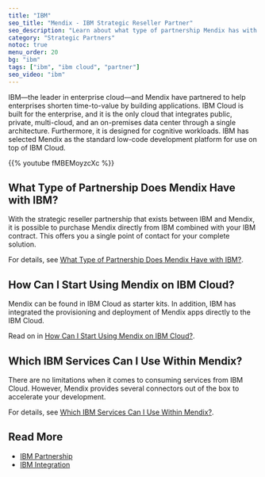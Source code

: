 ```yaml
---
title: "IBM"
seo_title: "Mendix - IBM Strategic Reseller Partner"
seo_description: "Learn about what type of partnership Mendix has with IBM, how to use Mendix on the IBM Cloud & which IBM services are compatible."
category: "Strategic Partners"
notoc: true
menu_order: 20
bg: "ibm"
tags: ["ibm", "ibm cloud", "partner"]
seo_video: "ibm"
---
```


IBM—the leader in enterprise cloud—and Mendix have partnered to help enterprises shorten time-to-value by building applications. IBM Cloud is built for the enterprise, and it is the only cloud that integrates public, private, multi-cloud, and an on-premises data center through a single architecture. Furthermore, it is designed for cognitive workloads. IBM has selected Mendix as the standard low-code development platform for use on top of IBM Cloud.

{{% youtube fMBEMoyzcXc %}}

## What Type of Partnership Does Mendix Have with IBM?

With the strategic reseller partnership that exists between IBM and Mendix, it is possible to purchase Mendix directly from IBM combined with your IBM contract. This offers you a single point of contact for your complete solution.

For details, see [What Type of Partnership Does Mendix Have with IBM?](ibm-partnership#ibm-partnership-type).

## How Can I Start Using Mendix on IBM Cloud?

Mendix can be found in IBM Cloud as starter kits. In addition, IBM has integrated the provisioning and deployment of Mendix apps directly to the IBM Cloud.

Read on in [How Can I Start Using Mendix on IBM Cloud?](ibm-integration#start-ibm).

## Which IBM Services Can I Use Within Mendix?

There are no limitations when it comes to consuming services from IBM Cloud. However, Mendix provides several connectors out of the box to accelerate your development.

For details, see [Which IBM Services Can I Use Within Mendix?](ibm-integration#ibm-services).

## Read More

* [IBM Partnership](ibm-partnership)
* [IBM Integration](ibm-integration)
